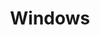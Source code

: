 ---
layout: category
title: Windows
background: '/assets/img/posts/03.jpg'
permalink: '/windows'
---